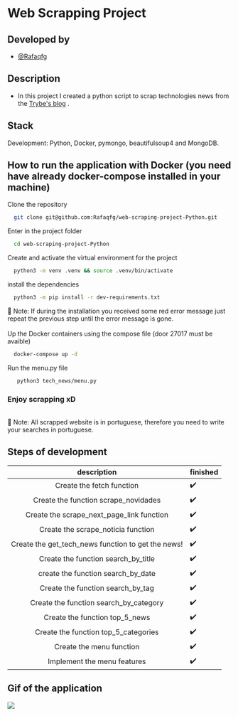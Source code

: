 # Web Scrapping Project

## Developed by
- [@Rafaqfg](https://www.linkedin.com/in/rafaelqfg/)
## Description
- In this project I created a python script to scrap technologies news from the [Trybe's blog](https://blog.betrybe.com/) .

## Stack
Development: Python, Docker, pymongo, beautifulsoup4 and MongoDB. <br>
## How to run the application with Docker (you need have already docker-compose installed in your machine)<br>
Clone the repository
```bash
  git clone git@github.com:Rafaqfg/web-scraping-project-Python.git
```
Enter in the project folder
```bash
  cd web-scraping-project-Python
```
Create and activate the virtual environment for the project
```bash
  python3 -m venv .venv && source .venv/bin/activate
```
install the dependencies
```bash
  python3 -m pip install -r dev-requirements.txt
```
📌 Note: If during the installation you received some red error message just repeat the previous step until the error message is gone.<br>
<br>
Up the Docker containers using the compose file (door 27017 must be avaible)
```bash
  docker-compose up -d
```
Run the menu.py file
```bash
   python3 tech_news/menu.py
```
### Enjoy scrapping xD
<br>
📌 Note: All scrapped website is in portuguese, therefore you need to write your searches in portuguese.

##

## Steps of development
| description | finished |
| :--------------------------: | :----- |
| Create the fetch function  | :heavy_check_mark:
| Create the function scrape_novidades | :heavy_check_mark:
| Create the scrape_next_page_link function	| :heavy_check_mark:
| Create the scrape_noticia function | :heavy_check_mark:
| Create the get_tech_news function to get the news! | :heavy_check_mark:
| Create the function search_by_title | :heavy_check_mark:
| create the function search_by_date | :heavy_check_mark:
| Create the function search_by_tag	| :heavy_check_mark:
| Create the function search_by_category | :heavy_check_mark:
| Create the function top_5_news | :heavy_check_mark:
| Create the function top_5_categories | :heavy_check_mark:
| Create the menu function	| :heavy_check_mark:
| Implement the menu features | :heavy_check_mark:

## Gif of the application
![](https://github.com/Rafaqfg/data-scraping-project-Python/blob/main/data_scrapping.gif)
